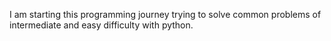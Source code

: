 I am starting this programming journey trying to solve common problems of intermediate and easy difficulty with python.
